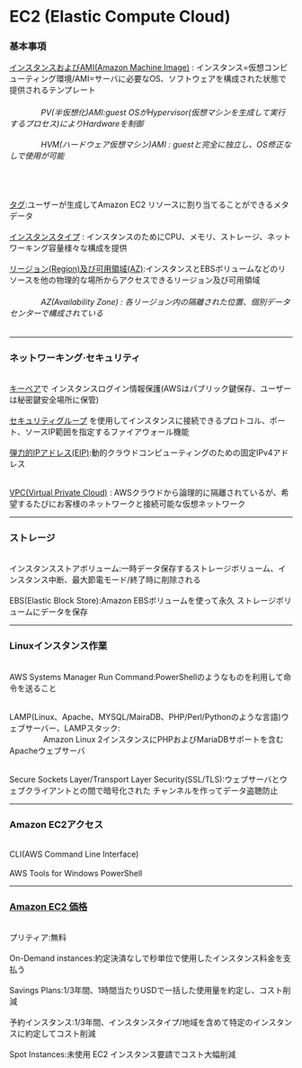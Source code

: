# EC2 (Elastic Compute Cloud)

<h3>基本事項</h3>

<a href="https://docs.aws.amazon.com/ja_jp/AWSEC2/latest/UserGuide/ec2-instances-and-amis.html">インスタンスおよびAMI(Amazon Machine Image)</a> : インスタンス=仮想コンピューティング環境/AMI=サーバに必要なOS、ソフトウェアを構成された状態で提供されるテンプレート
<h6>
&emsp;&emsp;&emsp;&emsp;PV(半仮想化)AMI:guest OSがHypervisor(仮想マシンを生成して実行するプロセス)によりHardwareを制御
<br><br>
&emsp;&emsp;&emsp;&emsp;HVM(ハードウェア仮想マシン)AMI : guestと完全に独立し、OS修正なしで使用が可能
</h6>
<br><br>
<a href="https://docs.aws.amazon.com/ja_jp/AWSEC2/latest/UserGuide/Using_Tags.html">タグ</a>:ユーザーが生成してAmazon EC2 リソースに割り当てることができるメタデータ
<br><br>
<a href="https://docs.aws.amazon.com/ja_jp/AWSEC2/latest/UserGuide/instance-types.html">インスタンスタイプ</a> : インスタンスのためにCPU、メモリ、ストレージ、ネットワーキング容量様々な構成を提供
<br><br><a href="https://docs.aws.amazon.com/ja_jp/AWSEC2/latest/UserGuide/using-regions-availability-zones.html">リージョン(Region)及び可用領域(AZ)</a>:インスタンスとEBSボリュームなどのリソースを他の物理的な場所からアクセスできるリージョン及び可用領域
<h6>&emsp;&emsp;&emsp;&emsp;AZ(Availability Zone) : 各リージョン内の隔離された位置、個別データセンターで構成されている</h6>
<hr>
<h3>ネットワーキング·セキュリティ</h3>
<br>
<a href="https://docs.aws.amazon.com/ja_jp/AWSEC2/latest/UserGuide/ec2-key-pairs.html">キーペア</a>で 
インスタンスログイン情報保護(AWSはパブリック鍵保存、ユーザーは秘密鍵安全場所に保管)
<br><br>
<a href="https://docs.aws.amazon.com/ja_jp/AWSEC2/latest/UserGuide/ec2-security-groups.html">セキュリティグループ</a>
を使用してインスタンスに接続できるプロトコル、ポート、ソースIP範囲を指定するファイアウォール機能
<br><br>
<a href="https://docs.aws.amazon.com/ja_jp/AWSEC2/latest/UserGuide/elastic-ip-addresses-eip.html">弾力的IPアドレス(EIP)</a>:動的クラウドコンピューティングのための固定IPv4アドレス
<br><br>

<a href="https://github.com/kimTH65/AWS/blob/main/aws/VPC_jp.md">VPC(Virtual Private Cloud)</a> : AWSクラウドから論理的に隔離されているが、希望するたびにお客様のネットワークと接続可能な仮想ネットワーク
<hr>
<h3>ストレージ</h3>
<br>インスタンスストアボリューム:一時データ保存するストレージボリューム、インスタンス中断、最大節電モード/終了時に削除される
<br><br>EBS(Elastic Block Store):Amazon EBSボリュームを使って永久 ストレージボリュームにデータを保存

<hr>
<h3>Linuxインスタンス作業</h3>
<br>AWS Systems Manager Run Command:PowerShellのようなものを利用して命令を送ること

<br>LAMP(Linux、Apache、MYSQL/MairaDB、PHP/Perl/Pythonのような言語)ウェブサーバー、LAMPスタック:
<br>&emsp;&emsp;&emsp;&emsp; Amazon Linux 2インスタンスにPHPおよびMariaDBサポートを含むApacheウェブサーバ

<br>Secure Sockets Layer/Transport Layer Security(SSL/TLS):ウェブサーバとウェブクライアントとの間で暗号化された チャンネルを作ってデータ盗聴防止

<hr>
<h3>Amazon EC2アクセス</h3>
<br>CLI(AWS Command Line Interface) 
<br><br>AWS Tools for Windows PowerShell

<hr>
<h3><a href="https://docs.aws.amazon.com/ja_jp/AWSEC2/latest/UserGuide/instance-purchasing-options.html">Amazon EC2 価格</a></h3>
<br>プリティア:無料
<br><br>On-Demand instances:約定決済なしで秒単位で使用したインスタンス料金を支払う
<br><br>Savings Plans:1/3年間、1時間当たりUSDで一括した使用量を約定し、コスト削減
<br><br>予約インスタンス:1/3年間、インスタンスタイプ/地域を含めて特定のインスタンスに約定してコスト削減
<br><br>Spot Instances:未使用 EC2 インスタンス要請でコスト大幅削減
